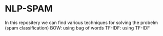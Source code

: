 # NLP-SPAM
In this repositery we can find various techniques for solving the probelm (spam classification)
BOW: using bag of words
TF-IDF: using TF-IDF
